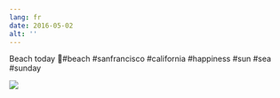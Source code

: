 ```yaml
---
lang: fr
date: 2016-05-02
alt: ''
---
```


Beach today 🐬#beach #sanfrancisco #california #happiness #sun #sea #sunday

![](/photos/2016-05-02-1462149762.jpg)